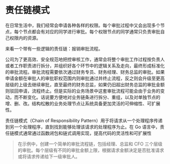 # 责任链模式

在日常生活中，我们经常会申请各种各样的权限。每个审批过程中又会出现多个节点，每个节点都会有对应的同学进行审批。每个权限节点的同学通常只负责审批自己权限内的资源。

来看一个带有一些逻辑的责任链：报销审批流程。

公司为了更高效、安全规范地把控审核工作，通常会将整个审批工作过程按负责人或者工作职责进行拆分，并组织好各个环节中的逻辑关系及走向，最终形成标准化的审批流程。审批流程需要依次通过财务专员、财务经理、财务总监的审批。如果申请金额在审批人的审批职权范围内则审批通过并终止流程，反之则会升级至更高层级的上级去继续审批，直至最终的财务总监，如果仍旧超出财务总监的审批金额则驳回申请，流程终止。但是实际的业务场景中这套审批流程可能会由于业务的变动，而不断变化。话说要方便地对业务链条进行拆分、重组，以及对单独节点的增、删、改。结构松散的业务处理节点让系统具备更加灵活的可伸缩性、可扩展性。

责任链模式（Chain of Responsibility Pattern）用于将请求从一个处理程序传递到另一个处理程序，直到找到能够处理该请求的处理程序为止。在 Go 语言中，责任链模式通常通过函数闭包和链式调用实现，提高代码的灵活性和可扩展性

>在示例中，创建一个简单的审批流程链，包括经理、总监和 CFO 三个层级的审批。每个层级有不同的审批金额上限，根据请求金额决定是否批准请求或将请求传递给下一级审批人。
